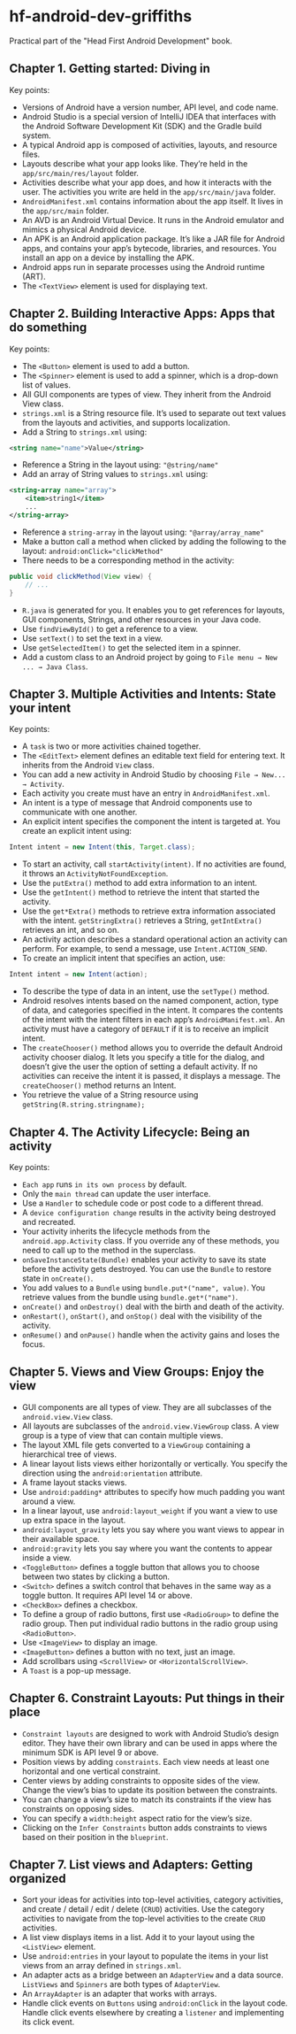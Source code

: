# hf-android-dev-griffiths

Practical part of the "Head First Android Development" book.

## Chapter 1. Getting started: Diving in

Key points:

- Versions of Android have a version number, API level, and code name.
- Android Studio is a special version of IntelliJ IDEA that interfaces with the Android Software Development Kit (SDK) and the Gradle build system.
- A typical Android app is composed of activities, layouts, and resource files.
- Layouts describe what your app looks like. They’re held in the `app/src/main/res/layout` folder.
- Activities describe what your app does, and how it interacts with the user. The activities you write are held in the `app/src/main/java` folder.
- `AndroidManifest.xml` contains information about the app itself. It lives in the `app/src/main` folder.
- An AVD is an Android Virtual Device. It runs in the Android emulator and mimics a physical Android device.
- An APK is an Android application package. It’s like a JAR file for Android apps, and contains your app’s bytecode, libraries, and resources. You install an app on a device by installing the APK.
- Android apps run in separate processes using the Android runtime (ART).
- The `<TextView>` element is used for displaying text.

## Chapter 2. Building Interactive Apps: Apps that do something

Key points:

- The `<Button>` element is used to add a button.
- The `<Spinner>` element is used to add a spinner, which is a drop-down list of values.
- All GUI components are types of view. They inherit from the Android View class.
- `strings.xml` is a String resource file. It’s used to separate out text values from the layouts and activities, and supports localization.
- Add a String to `strings.xml` using: 

```XML
<string name="name">Value</string>
```

- Reference a String in the layout using: `"@string/name"`
- Add an array of String values to `strings.xml` using: 

```XML
<string-array name="array">
    <item>string1</item>
    ...
</string-array>
```

- Reference a `string-array` in the layout using: `"@array/array_name"`
- Make a button call a method when clicked by adding the following to the layout: `android:onClick="clickMethod"`
- There needs to be a corresponding method in the activity: 

```Java
public void clickMethod(View view) { 
    // ...
}
```

- `R.java` is generated for you. It enables you to get references for layouts, GUI components, Strings, and other resources in your Java code.
- Use `findViewById()` to get a reference to a view.
- Use `setText()` to set the text in a view.
- Use `getSelectedItem()` to get the selected item in a spinner.
- Add a custom class to an Android project by going to `File menu → New ... → Java Class`.

## Chapter 3. Multiple Activities and Intents: State your intent

Key points:

- A `task` is two or more activities chained together.
- The `<EditText>` element defines an editable text field for entering text. It inherits from the Android `View` class.
- You can add a new activity in Android Studio by choosing `File → New... → Activity`.
- Each activity you create must have an entry in `AndroidManifest.xml`.
- An intent is a type of message that Android components use to communicate with one another.
- An explicit intent specifies the component the intent is targeted at. You create an explicit intent using:

```Java
Intent intent = new Intent(this, Target.class);
```

- To start an activity, call `startActivity(intent)`. If no activities are found, it throws an `ActivityNotFoundException`.
- Use the `putExtra()` method to add extra information to an intent.
- Use the `getIntent()` method to retrieve the intent that started the activity.
- Use the `get*Extra()` methods to retrieve extra information associated with the intent. `getStringExtra()` retrieves a String, `getIntExtra()` retrieves an int, and so on.
- An activity action describes a standard operational action an activity can perform. For example, to send a message, use `Intent.ACTION_SEND`.
- To create an implicit intent that specifies an action, use:

```Java
Intent intent = new Intent(action);
```

- To describe the type of data in an intent, use the `setType()` method.
- Android resolves intents based on the named component, action, type of data, and categories specified in the intent. It compares the contents of the intent with the intent filters in each app’s `AndroidManifest.xml`. An activity must have a category of `DEFAULT` if it is to receive an implicit intent.
- The `createChooser()` method allows you to override the default Android activity chooser dialog. It lets you specify a title for the dialog, and doesn’t give the user the option of setting a default activity. If no activities can receive the intent it is passed, it displays a message. The `createChooser()` method returns an Intent.
- You retrieve the value of a String resource using `getString(R.string.stringname);`

## Chapter 4. The Activity Lifecycle: Being an activity

Key points:

- `Each app` runs `in its own process` by default.
- Only the `main thread` can update the user interface.
- Use a `Handler` to schedule code or post code to a different thread.
- A `device configuration change` results in the activity being destroyed and recreated.
- Your activity inherits the lifecycle methods from the `android.app.Activity` class. If you override any of these methods, you need to call up to the method in the superclass.
- `onSaveInstanceState(Bundle)` enables your activity to save its state before the activity gets destroyed. You can use the `Bundle` to restore state in `onCreate()`.
- You add values to a `Bundle` using `bundle.put*("name", value)`. You retrieve values from the bundle using `bundle.get*("name")`.
- `onCreate()` and `onDestroy()` deal with the birth and death of the activity.
- `onRestart()`, `onStart()`, and `onStop()` deal with the visibility of the activity.
- `onResume()` and `onPause()` handle when the activity gains and loses the focus.

## Chapter 5. Views and View Groups: Enjoy the view

- GUI components are all types of view. They are all subclasses of the `android.view.View` class.
- All layouts are subclasses of the `android.view.ViewGroup` class. A view group is a type of view that can contain multiple views.
- The layout XML file gets converted to a `ViewGroup` containing a hierarchical tree of views.
- A linear layout lists views either horizontally or vertically. You specify the direction using the `android:orientation` attribute.
- A frame layout stacks views.
- Use `android:padding*` attributes to specify how much padding you want around a view.
- In a linear layout, use `android:layout_weight` if you want a view to use up extra space in the layout.
- `android:layout_gravity` lets you say where you want views to appear in their available space.
- `android:gravity` lets you say where you want the contents to appear inside a view.
- `<ToggleButton>` defines a toggle button that allows you to choose between two states by clicking a button.
- `<Switch>` defines a switch control that behaves in the same way as a toggle button. It requires API level 14 or above.
- `<CheckBox>` defines a checkbox.
- To define a group of radio buttons, first use `<RadioGroup>` to define the radio group. Then put individual radio buttons in the radio group using `<RadioButton>`.
- Use `<ImageView>` to display an image.
- `<ImageButton>` defines a button with no text, just an image.
- Add scrollbars using `<ScrollView>` or `<HorizontalScrollView>`.
- A `Toast` is a pop-up message.

## Chapter 6. Constraint Layouts: Put things in their place

- `Constraint layouts` are designed to work with Android Studio’s design editor. They have their own library and can be used in apps where the minimum SDK is API level 9 or above.
- Position views by adding `constraints`. Each view needs at least one horizontal and one vertical constraint.
- Center views by adding constraints to opposite sides of the view. Change the view’s bias to update its position between the constraints.
- You can change a view’s size to match its constraints if the view has constraints on opposing sides.
- You can specify a `width:height` aspect ratio for the view’s size.
- Clicking on the `Infer Constraints` button adds constraints to views based on their position in the `blueprint`.

## Chapter 7. List views and Adapters: Getting organized

- Sort your ideas for activities into top-level activities, category activities, and create / detail / edit / delete (`CRUD`) activities. Use the category activities to navigate from the top-level activities to the create `CRUD` activities.
- A list view displays items in a list. Add it to your layout using the `<ListView>` element.
- Use `android:entries` in your layout to populate the items in your list views from an array defined in `strings.xml`.
- An adapter acts as a bridge between an `AdapterView` and a data source. `ListViews` and `Spinners` are both types of `AdapterView`.
- An `ArrayAdapter` is an adapter that works with arrays.
- Handle click events on `Buttons` using `android:onClick` in the layout code. Handle click events elsewhere by creating a `listener` and implementing its click event.

<!--

## Chapter 8. Support Libraries and App Bars: Taking shortcuts

## Chapter 9. Fragments: Make it modular

## Chapter 10. Fragments for Larger Interfaces: Different size, different interface

## Chapter 11. Dynamic Fragments: Nesting fragments

## Chapter 12. Design Support Library: Swipe right

## Chapter 13. Recycler Views and Card Views: Get recycling

## Chapter 14. Navigation Drawers: Going places

## Chapter 15. SQLite Databases: Fire up the database

## Chapter 16. Basic cursors: Getting data out

## Chapter 17. Cursors and AsyncTasks: Staying in the background

## Chapter 18. Started Services: At your service

## Chapter 19. Bound Services and Permissions: Bound together
>
